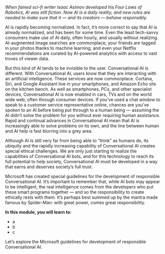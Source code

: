 *When famed sci-fi writer Isaac Asimov developed his Four Laws of Robotics, AI was still fiction. Now AI is a daily reality, and new rules are needed to make sure that it — and its creators — behave responsibly.*

AI is rapidly becoming normalized. In fact, it’s more correct to say that AI is already normalized, and has been for some time. Even the least tech-savvy consumers make use of AI daily, often hourly, and usually without realizing. AI-augmented image searches are commonplace; your friends are tagged in your photos thanks to machine learning; and even your Netflix recommendations are curated by AI-powered analytics with access to vast troves of viewer data.

But this kind of AI tends to be invisible to the user. Conversational AI is different. With Conversational AI, users know that they are interacting with an artificial intelligence. These services are now commonplace. Cortana, Siri, and Google Assistant live in your smartphones, and Amazon Echo sits on the kitchen bench. As well as smartphones, PCs, and other specialist devices, Conversational AI is now enabled in cars, TVs and on the world wide web, often through consumer devices. If you’ve used a chat window to speak to a customer service representative online, chances are you’ve spoken to an AI before being put through to a human being — assuming the AI didn’t solve the problem for you without ever requiring human assistance. Rapid and continual advances in Conversational AI mean that AI is increasingly able to solve problems on its own, and the line between human and AI help is fast blurring into a grey area.

Although AI is still very far from being able to “think” as humans do, its ubiquity and the rapidly increasing capability of Conversational AI creates special ethical challenges. We are only just starting to realize the capabilities of Conversational AI bots, and for this technology to reach its full potential to help society, Conversational AI must be developed in a way that earns and deserves society’s full trust.

Microsoft has created special guidelines for the development of responsible Conversational AI. It’s important to remember that, while AI bots may appear to be intelligent, the real intelligence comes from the developers who put these smart programs together — and so the responsibility to create ethically rests with them. It’s perhaps best summed up by the mantra made famous by Spider-Man: with great power, comes great responsibility.

**In this module, you will learn to:**

* a
* b
* c

Let’s explore the Microsoft guidelines for development of responsible Conversational AI.
